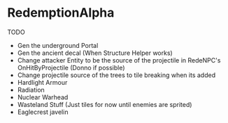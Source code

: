 # RedemptionAlpha

TODO

- Gen the underground Portal
- Gen the ancient decal (When Structure Helper works)
- Change attacker Entity to be the source of the projectile in RedeNPC's OnHitByProjectile (Donno if possible)
- Change projectile source of the trees to tile breaking when its added
- Hardlight Armour
- Radiation
- Nuclear Warhead
- Wasteland Stuff (Just tiles for now until enemies are sprited) 
- Eaglecrest javelin 
